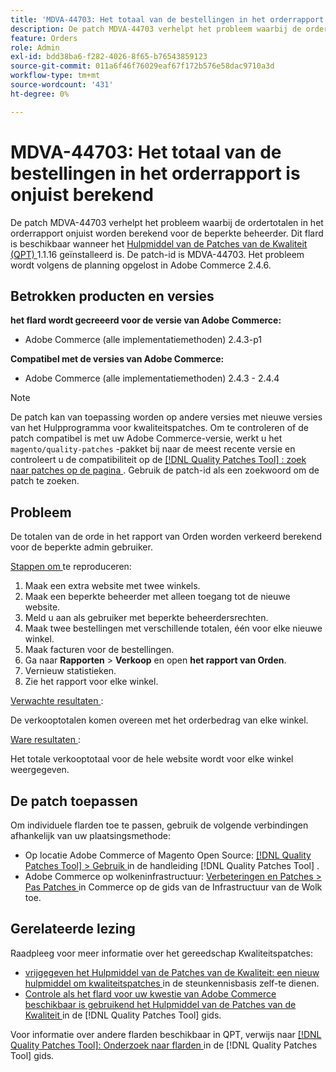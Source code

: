 ```yaml
---
title: 'MDVA-44703: Het totaal van de bestellingen in het orderrapport is onjuist berekend'
description: De patch MDVA-44703 verhelpt het probleem waarbij de ordertotalen in het orderrapport onjuist worden berekend voor de beperkte beheerder. Deze patch is beschikbaar wanneer [Quality Patches Tool (QPT)] (https://experienceleague.adobe.com/en/docs/commerce-operations/tools/quality-patches-tool/quality-patches-tool-to-self-serve-quality-patches) 1.1.16 is geïnstalleerd. De patch-id is MDVA-44703. Het probleem wordt volgens de planning opgelost in Adobe Commerce 2.4.6.
feature: Orders
role: Admin
exl-id: bdd38ba6-f282-4026-8f65-b76543859123
source-git-commit: 011a6f46f76029eaf67f172b576e58dac9710a3d
workflow-type: tm+mt
source-wordcount: '431'
ht-degree: 0%

---
```


# MDVA-44703: Het totaal van de bestellingen in het orderrapport is onjuist berekend

De patch MDVA-44703 verhelpt het probleem waarbij de ordertotalen in het orderrapport onjuist worden berekend voor de beperkte beheerder. Dit flard is beschikbaar wanneer het [ Hulpmiddel van de Patches van de Kwaliteit (QPT) ](https://experienceleague.adobe.com/en/docs/commerce-operations/tools/quality-patches-tool/quality-patches-tool-to-self-serve-quality-patches) 1.1.16 geïnstalleerd is. De patch-id is MDVA-44703. Het probleem wordt volgens de planning opgelost in Adobe Commerce 2.4.6.

## Betrokken producten en versies

**het flard wordt gecreeerd voor de versie van Adobe Commerce:**

* Adobe Commerce (alle implementatiemethoden) 2.4.3-p1

**Compatibel met de versies van Adobe Commerce:**

* Adobe Commerce (alle implementatiemethoden) 2.4.3 - 2.4.4

>[!NOTE]
>
>De patch kan van toepassing worden op andere versies met nieuwe versies van het Hulpprogramma voor kwaliteitspatches. Om te controleren of de patch compatibel is met uw Adobe Commerce-versie, werkt u het `magento/quality-patches` -pakket bij naar de meest recente versie en controleert u de compatibiliteit op de [[!DNL Quality Patches Tool] : zoek naar patches op de pagina ](https://experienceleague.adobe.com/en/docs/commerce-operations/tools/quality-patches-tool/quality-patches-tool-to-self-serve-quality-patches) . Gebruik de patch-id als een zoekwoord om de patch te zoeken.

## Probleem

De totalen van de orde in het rapport van Orden worden verkeerd berekend voor de beperkte admin gebruiker.

<u> Stappen om </u> te reproduceren:

1. Maak een extra website met twee winkels.
1. Maak een beperkte beheerder met alleen toegang tot de nieuwe website.
1. Meld u aan als gebruiker met beperkte beheerdersrechten.
1. Maak twee bestellingen met verschillende totalen, één voor elke nieuwe winkel.
1. Maak facturen voor de bestellingen.
1. Ga naar **Rapporten** > **Verkoop** en open **het rapport van Orden**.
1. Vernieuw statistieken.
1. Zie het rapport voor elke winkel.

<u> Verwachte resultaten </u>:

De verkooptotalen komen overeen met het orderbedrag van elke winkel.

<u> Ware resultaten </u>:

Het totale verkooptotaal voor de hele website wordt voor elke winkel weergegeven.

## De patch toepassen

Om individuele flarden toe te passen, gebruik de volgende verbindingen afhankelijk van uw plaatsingsmethode:

* Op locatie Adobe Commerce of Magento Open Source: [[!DNL Quality Patches Tool] > Gebruik ](/help/tools/quality-patches-tool/usage.md) in de handleiding [!DNL Quality Patches Tool] .
* Adobe Commerce op wolkeninfrastructuur: [ Verbeteringen en Patches > Pas Patches ](https://experienceleague.adobe.com/docs/commerce-cloud-service/user-guide/develop/upgrade/apply-patches.html) in Commerce op de gids van de Infrastructuur van de Wolk toe.

## Gerelateerde lezing

Raadpleeg voor meer informatie over het gereedschap Kwaliteitspatches:

* [ vrijgegeven het Hulpmiddel van de Patches van de Kwaliteit: een nieuw hulpmiddel om kwaliteitspatches ](https://experienceleague.adobe.com/en/docs/commerce-operations/tools/quality-patches-tool/quality-patches-tool-to-self-serve-quality-patches) in de steunkennisbasis zelf-te dienen.
* [ Controle als het flard voor uw kwestie van Adobe Commerce beschikbaar is gebruikend het Hulpmiddel van de Patches van de Kwaliteit ](/help/tools/quality-patches-tool/patches-available-in-qpt/check-patch-for-magento-issue-with-magento-quality-patches.md) in de [!DNL Quality Patches Tool] gids.

Voor informatie over andere flarden beschikbaar in QPT, verwijs naar [[!DNL Quality Patches Tool]: Onderzoek naar flarden ](https://experienceleague.adobe.com/tools/commerce-quality-patches/index.html) in de [!DNL Quality Patches Tool] gids.
